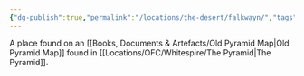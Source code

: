 ```yaml
---
{"dg-publish":true,"permalink":"/locations/the-desert/falkwayn/","tags":["Undiscovered"],"updated":"2025-06-10T19:04:11.930+01:00"}
---
```


A place found on an [[Books, Documents & Artefacts/Old Pyramid Map\|Old Pyramid Map]] found in [[Locations/OFC/Whitespire/The Pyramid\|The Pyramid]]. 